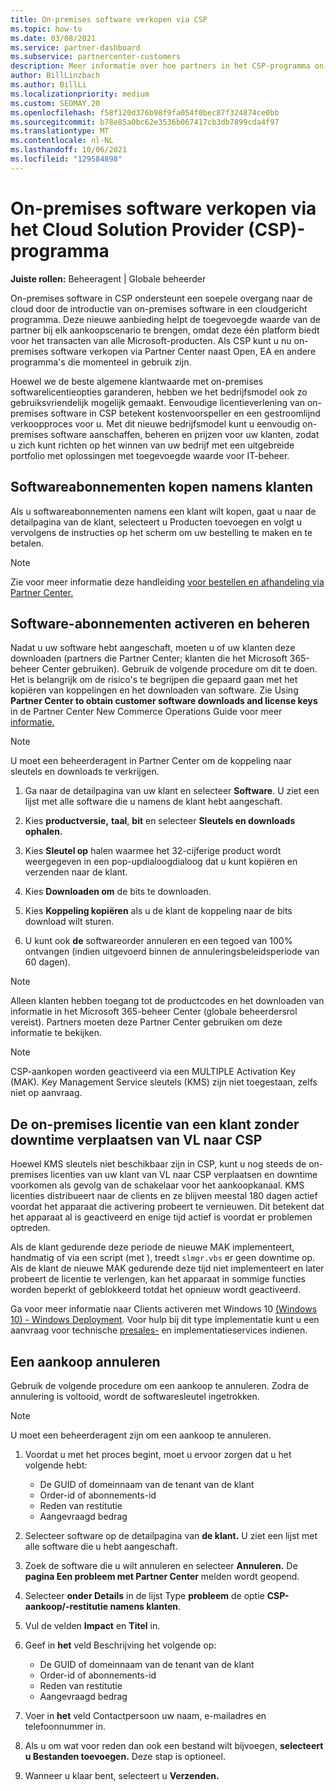 ```yaml
---
title: On-premises software verkopen via CSP
ms.topic: how-to
ms.date: 03/08/2021
ms.service: partner-dashboard
ms.subservice: partnercenter-customers
description: Meer informatie over hoe partners in het CSP-programma on-premises softwareabonnementen namens klanten in de Partner Center.
author: BillLinzbach
ms.author: BillLi
ms.localizationpriority: medium
ms.custom: SEOMAY.20
ms.openlocfilehash: f58f120d376b98f9fa054f0bec87f324874ce0bb
ms.sourcegitcommit: b78e85a0bc62e3536b067417cb3db7899cda4f97
ms.translationtype: MT
ms.contentlocale: nl-NL
ms.lasthandoff: 10/06/2021
ms.locfileid: "129584898"
---
```

# <a name="sell-on-premises-software-through-the-cloud-solution-provider-csp-program"></a>On-premises software verkopen via het Cloud Solution Provider (CSP)-programma

**Juiste rollen:** Beheeragent | Globale beheerder

On-premises software in CSP ondersteunt een soepele overgang naar de cloud door de introductie van on-premises software in een cloudgericht programma. Deze nieuwe aanbieding helpt de toegevoegde waarde van de partner bij elk aankoopscenario te brengen, omdat deze één platform biedt voor het transacten van alle Microsoft-producten. Als CSP kunt u nu on-premises software verkopen via Partner Center naast Open, EA en andere programma's die momenteel in gebruik zijn.  
 
Hoewel we de beste algemene klantwaarde met on-premises softwarelicentieopties garanderen, hebben we het bedrijfsmodel ook zo gebruiksvriendelijk mogelijk gemaakt. Eenvoudige licentieverlening van on-premises software in CSP betekent kostenvoorspeller en een gestroomlijnd verkoopproces voor u. Met dit nieuwe bedrijfsmodel kunt u eenvoudig on-premises software aanschaffen, beheren en prijzen voor uw klanten, zodat u zich kunt richten op het winnen van uw bedrijf met een uitgebreide portfolio met oplossingen met toegevoegde waarde voor IT-beheer.

## <a name="buy-software-subscriptions-on-behalf-of-customers"></a>Softwareabonnementen kopen namens klanten

Als u softwareabonnementen namens een klant wilt kopen, gaat u naar de detailpagina van de klant, selecteert u Producten toevoegen en volgt u vervolgens de instructies op het scherm om uw bestelling te maken en te betalen.

> [!NOTE]
> Zie voor meer informatie deze handleiding [voor bestellen en afhandeling via Partner Center.](https://partner.microsoft.com/resources/detail/guide-to-ordering-and-fulfillment-through-partner-center-pdf)

## <a name="activate-and-manage-software-subscriptions"></a>Software-abonnementen activeren en beheren

Nadat u uw software hebt aangeschaft, moeten u of uw klanten deze downloaden (partners die Partner Center; klanten die het Microsoft 365-beheer Center gebruiken). Gebruik de volgende procedure om dit te doen. Het is belangrijk om de risico's te begrijpen die gepaard gaan met het kopiëren van koppelingen en het downloaden van software. Zie Using **Partner Center to obtain customer software downloads and license keys** in de Partner Center New Commerce Operations Guide voor meer [informatie.](https://partner.microsoft.com/resources/detail/partner-center-new-commerce-operations-guide-pdf)

> [!NOTE]
> U moet een beheerderagent in Partner Center om de koppeling naar sleutels en downloads te verkrijgen.

1. Ga naar de detailpagina van uw klant en selecteer **Software**. U ziet een lijst met alle software die u namens de klant hebt aangeschaft.

2. Kies **productversie,** **taal**, **bit** en selecteer **Sleutels en downloads ophalen.** 

3. Kies **Sleutel op** halen waarmee het 32-cijferige product wordt weergegeven in een pop-updialoogdialoog dat u kunt kopiëren en verzenden naar de klant. 

4. Kies **Downloaden om** de bits te downloaden. 

5. Kies **Koppeling kopiëren** als u de klant de koppeling naar de bits download wilt sturen. 

6. U kunt ook **de** softwareorder annuleren en een tegoed van 100% ontvangen (indien uitgevoerd binnen de annuleringsbeleidsperiode van 60 dagen).

> [!NOTE]
> Alleen klanten hebben toegang tot de productcodes en het downloaden van informatie in het Microsoft 365-beheer Center (globale beheerdersrol vereist). Partners moeten deze Partner Center gebruiken om deze informatie te bekijken.

> [!NOTE]
> CSP-aankopen worden geactiveerd via een MULTIPLE Activation Key (MAK). Key Management Service sleutels (KMS) zijn niet toegestaan, zelfs niet op aanvraag. 

## <a name="move-a-customers-on-premises-license-from-vl-to-csp-with-no-downtime"></a>De on-premises licentie van een klant zonder downtime verplaatsen van VL naar CSP

Hoewel KMS sleutels niet beschikbaar zijn in CSP, kunt u nog steeds de on-premises licenties van uw klant van VL naar CSP verplaatsen en downtime voorkomen als gevolg van de schakelaar voor het aankoopkanaal. KMS licenties distribueert naar de clients en ze blijven meestal 180 dagen actief voordat het apparaat die activering probeert te vernieuwen. Dit betekent dat het apparaat al is geactiveerd en enige tijd actief is voordat er problemen optreden. 

Als de klant gedurende deze periode de nieuwe MAK implementeert, handmatig of via een script (met ), treedt `slmgr.vbs` er geen downtime op. Als de klant de nieuwe MAK gedurende deze tijd niet implementeert en later probeert de licentie te verlengen, kan het apparaat in sommige functies worden beperkt of geblokkeerd totdat het opnieuw wordt geactiveerd. 

Ga voor meer informatie naar Clients activeren met Windows 10 [(Windows 10) - Windows Deployment](/windows/deployment/volume-activation/activate-windows-10-clients-vamt#key-management-service-activation-renewal). Voor hulp bij dit type implementatie kunt u een aanvraag voor technische [presales-](/partner-center/technical-benefits#submit-a-technical-presales-and-deployment-services-request) en implementatieservices indienen.

## <a name="cancel-a-purchase"></a>Een aankoop annuleren

Gebruik de volgende procedure om een aankoop te annuleren. Zodra de annulering is voltooid, wordt de softwaresleutel ingetrokken.

> [!NOTE]
> U moet een beheerderagent zijn om een aankoop te annuleren. 

1.  Voordat u met het proces begint, moet u ervoor zorgen dat u het volgende hebt: 
    - De GUID of domeinnaam van de tenant van de klant
    - Order-id of abonnements-id
    - Reden van restitutie
    - Aangevraagd bedrag

2.  Selecteer software op de detailpagina van **de klant.** U ziet een lijst met alle software die u hebt aangeschaft. 

3.  Zoek de software die u wilt annuleren en selecteer **Annuleren.** De **pagina Een probleem met Partner Center** melden wordt geopend. 

4.  Selecteer **onder Details** in de lijst Type **probleem** de optie **CSP-aankoop/-restitutie namens klanten**.

5.  Vul de velden **Impact** en **Titel** in. 

6.  Geef in **het** veld Beschrijving het volgende op: 
    -   De GUID of domeinnaam van de tenant van de klant
    -   Order-id of abonnements-id
    -   Reden van restitutie
    -   Aangevraagd bedrag

7.  Voer in **het** veld Contactpersoon uw naam, e-mailadres en telefoonnummer in. 

8.  Als u om wat voor reden dan ook een bestand wilt bijvoegen, **selecteert u Bestanden toevoegen.** Deze stap is optioneel. 

9.  Wanneer u klaar bent, selecteert u **Verzenden.**
